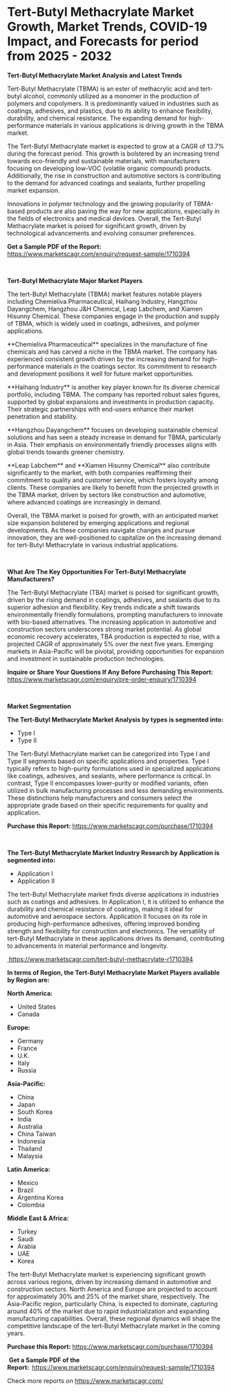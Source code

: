 <p><h1>Tert-Butyl Methacrylate Market Growth, Market Trends, COVID-19 Impact, and Forecasts for period from 2025 - 2032</h1></p><p><strong>Tert-Butyl Methacrylate Market Analysis and Latest Trends</strong></p>
<p><p>Tert-Butyl Methacrylate (TBMA) is an ester of methacrylic acid and tert-butyl alcohol, commonly utilized as a monomer in the production of polymers and copolymers. It is predominantly valued in industries such as coatings, adhesives, and plastics, due to its ability to enhance flexibility, durability, and chemical resistance. The expanding demand for high-performance materials in various applications is driving growth in the TBMA market.</p><p>The Tert-Butyl Methacrylate market is expected to grow at a CAGR of 13.7% during the forecast period. This growth is bolstered by an increasing trend towards eco-friendly and sustainable materials, with manufacturers focusing on developing low-VOC (volatile organic compound) products. Additionally, the rise in construction and automotive sectors is contributing to the demand for advanced coatings and sealants, further propelling market expansion. </p><p>Innovations in polymer technology and the growing popularity of TBMA-based products are also paving the way for new applications, especially in the fields of electronics and medical devices. Overall, the Tert-Butyl Methacrylate market is poised for significant growth, driven by technological advancements and evolving consumer preferences.</p></p>
<p><strong>Get a Sample PDF of the Report:&nbsp;</strong> <a href="https://www.marketscagr.com/enquiry/request-sample/1710394?utm_campaign=1995&utm_medium=2&utm_source=Github&utm_content=ia&utm_term=10012025&utm_id=tert-butyl-methacrylate">https://www.marketscagr.com/enquiry/request-sample/1710394</a></p>
<p>&nbsp;</p>
<p><strong>Tert-Butyl Methacrylate Major Market Players</strong></p>
<p><p>The tert-Butyl Methacrylate (TBMA) market features notable players including Chemieliva Pharmaceutical, Haihang Industry, Hangzhou Dayangchem, Hangzhou J&H Chemical, Leap Labchem, and Xiamen Hisunny Chemical. These companies engage in the production and supply of TBMA, which is widely used in coatings, adhesives, and polymer applications.</p><p>**Chemieliva Pharmaceutical** specializes in the manufacture of fine chemicals and has carved a niche in the TBMA market. The company has experienced consistent growth driven by the increasing demand for high-performance materials in the coatings sector. Its commitment to research and development positions it well for future market opportunities.</p><p>**Haihang Industry** is another key player known for its diverse chemical portfolio, including TBMA. The company has reported robust sales figures, supported by global expansions and investments in production capacity. Their strategic partnerships with end-users enhance their market penetration and stability.</p><p>**Hangzhou Dayangchem** focuses on developing sustainable chemical solutions and has seen a steady increase in demand for TBMA, particularly in Asia. Their emphasis on environmentally friendly processes aligns with global trends towards greener chemistry.</p><p>**Leap Labchem** and **Xiamen Hisunny Chemical** also contribute significantly to the market, with both companies reaffirming their commitment to quality and customer service, which fosters loyalty among clients. These companies are likely to benefit from the projected growth in the TBMA market, driven by sectors like construction and automotive, where advanced coatings are increasingly in demand.</p><p>Overall, the TBMA market is poised for growth, with an anticipated market size expansion bolstered by emerging applications and regional developments. As these companies navigate changes and pursue innovation, they are well-positioned to capitalize on the increasing demand for tert-Butyl Methacrylate in various industrial applications.</p></p>
<p>&nbsp;</p>
<p><strong>What Are The Key Opportunities For Tert-Butyl Methacrylate Manufacturers?</strong></p>
<p><p>The Tert-Butyl Methacrylate (TBA) market is poised for significant growth, driven by the rising demand in coatings, adhesives, and sealants due to its superior adhesion and flexibility. Key trends indicate a shift towards environmentally friendly formulations, prompting manufacturers to innovate with bio-based alternatives. The increasing application in automotive and construction sectors underscores strong market potential. As global economic recovery accelerates, TBA production is expected to rise, with a projected CAGR of approximately 5% over the next five years. Emerging markets in Asia-Pacific will be pivotal, providing opportunities for expansion and investment in sustainable production technologies.</p></p>
<p><strong>Inquire or Share Your Questions If Any Before Purchasing This Report:</strong> <a href="https://www.marketscagr.com/enquiry/pre-order-enquiry/1710394?utm_campaign=1995&utm_medium=2&utm_source=Github&utm_content=ia&utm_term=10012025&utm_id=tert-butyl-methacrylate">https://www.marketscagr.com/enquiry/pre-order-enquiry/1710394</a></p>
<p>&nbsp;</p>
<p><strong>Market Segmentation</strong></p>
<p><strong>The Tert-Butyl Methacrylate Market Analysis by types is segmented into:</strong></p>
<p><ul><li>Type I</li><li>Type II</li></ul></p>
<p><p>The Tert-Butyl Methacrylate market can be categorized into Type I and Type II segments based on specific applications and properties. Type I typically refers to high-purity formulations used in specialized applications like coatings, adhesives, and sealants, where performance is critical. In contrast, Type II encompasses lower-purity or modified variants, often utilized in bulk manufacturing processes and less demanding environments. These distinctions help manufacturers and consumers select the appropriate grade based on their specific requirements for quality and application.</p></p>
<p><strong>Purchase this Report:&nbsp;</strong><a href="https://www.marketscagr.com/purchase/1710394?utm_campaign=1995&utm_medium=2&utm_source=Github&utm_content=ia&utm_term=10012025&utm_id=tert-butyl-methacrylate">https://www.marketscagr.com/purchase/1710394</a></p>
<p>&nbsp;</p>
<p><strong>The Tert-Butyl Methacrylate Market Industry Research by Application is segmented into:</strong></p>
<p><ul><li>Application I</li><li>Application II</li></ul></p>
<p><p>The tert-Butyl Methacrylate market finds diverse applications in industries such as coatings and adhesives. In Application I, it is utilized to enhance the durability and chemical resistance of coatings, making it ideal for automotive and aerospace sectors. Application II focuses on its role in producing high-performance adhesives, offering improved bonding strength and flexibility for construction and electronics. The versatility of tert-Butyl Methacrylate in these applications drives its demand, contributing to advancements in material performance and longevity.</p></p>
<p><a href="https://www.marketscagr.com/tert-butyl-methacrylate-r1710394?utm_campaign=1995&utm_medium=2&utm_source=Github&utm_content=ia&utm_term=10012025&utm_id=tert-butyl-methacrylate">&nbsp;https://www.marketscagr.com/tert-butyl-methacrylate-r1710394</a></p>
<p><strong>In terms of Region, the Tert-Butyl Methacrylate Market Players available by Region are:</strong></p>
<p>
    <p> <strong> North America: </strong>
        <ul>
            <li>United States</li>
            <li>Canada</li>
        </ul>
        </p> 
    <p> <strong> Europe: </strong>
        <ul>
            <li>Germany</li>
            <li>France</li>
            <li>U.K.</li>
            <li>Italy</li>
            <li>Russia</li>
        </ul>
        </p> 
    <p> <strong> Asia-Pacific: </strong>
        <ul>
            <li>China</li>
            <li>Japan</li>
            <li>South Korea</li>
            <li>India</li>
            <li>Australia</li>
            <li>China Taiwan</li>
            <li>Indonesia</li>
            <li>Thailand</li>
            <li>Malaysia</li>
        </ul>
        </p> 
    <p> <strong> Latin America: </strong>
        <ul>
            <li>Mexico</li>
            <li>Brazil</li>
            <li>Argentina Korea</li>
            <li>Colombia</li>
        </ul>
        </p> 
    <p> <strong> Middle East & Africa: </strong>
        <ul>
            <li>Turkey</li>
            <li>Saudi</li>
            <li>Arabia</li>
            <li>UAE</li>
            <li>Korea</li>
        </ul>
    </p>
    </p>
<p><p>The tert-Butyl Methacrylate market is experiencing significant growth across various regions, driven by increasing demand in automotive and construction sectors. North America and Europe are projected to account for approximately 30% and 25% of the market share, respectively. The Asia-Pacific region, particularly China, is expected to dominate, capturing around 40% of the market due to rapid industrialization and expanding manufacturing capabilities. Overall, these regional dynamics will shape the competitive landscape of the tert-Butyl Methacrylate market in the coming years.</p></p>
<p><strong>Purchase this Report: </strong><a href="https://www.marketscagr.com/purchase/1710394?utm_campaign=1995&utm_medium=2&utm_source=Github&utm_content=ia&utm_term=10012025&utm_id=tert-butyl-methacrylate">https://www.marketscagr.com/purchase/1710394</a></p>
<p>&nbsp;<strong>Get a Sample PDF of the Report:&nbsp;&nbsp;</strong><a href="https://www.marketscagr.com/enquiry/request-sample/1710394?utm_campaign=1995&utm_medium=2&utm_source=Github&utm_content=ia&utm_term=10012025&utm_id=tert-butyl-methacrylate">https://www.marketscagr.com/enquiry/request-sample/1710394</a></p>
<p><strong></strong></p>
<p>Check more reports on <a href="https://www.marketscagr.com/?utm_campaign=1995&utm_medium=2&utm_source=Github&utm_content=ia&utm_term=10012025&utm_id=tert-butyl-methacrylate">https://www.marketscagr.com/</a></p>
